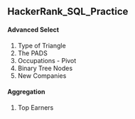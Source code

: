 ## HackerRank_SQL_Practice

#### Advanced Select
1. Type of Triangle
2. The PADS
3. Occupations - Pivot
4. Binary Tree Nodes
5. New Companies

#### Aggregation
1. Top Earners

